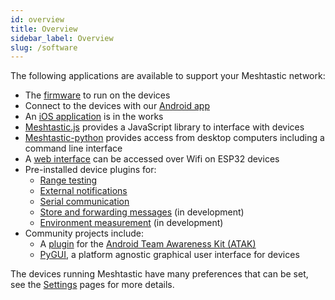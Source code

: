 ```yaml
---
id: overview
title: Overview
sidebar_label: Overview
slug: /software
---
```


The following applications are available to support your Meshtastic network:

- The [firmware](/docs/software/device/device-firmware) to run on the devices
- Connect to the devices with our [Android app](/docs/software/android/android-installation)
- An [iOS application](/docs/software/ios/ios-development) is in the works
- [Meshtastic.js](/docs/software/js/getting-started) provides a JavaScript library to interface with devices
- [Meshtastic-python](/docs/software/python/python-installation) provides access from desktop computers including a command line interface
- A [web interface](/docs/software/web/web-app-software) can be accessed over Wifi on ESP32 devices
- Pre-installed device plugins for:
  - [Range testing](/docs/software/plugins/range-test-plugin)
  - [External notifications](/docs/software/plugins/ext-notif-plugin)
  - [Serial communication](/docs/software/plugins/serial-plugin)
  - [Store and forwarding messages](/docs/software/plugins/store-forward-plugin) (in development)
  - [Environment measurement](/docs/software/plugins/environment-plugin) (in development)
- Community projects include:
  - A [plugin](/docs/software/community/community-atak) for the [Android Team Awareness Kit (ATAK)](https://play.google.com/store/apps/details?id=com.atakmap.app.civ)
  - [PyGUI](/docs/software/community/community-pygui), a platform agnostic graphical user interface for devices

The devices running Meshtastic have many preferences that can be set, see the [Settings](/docs/settings) pages for more details.

